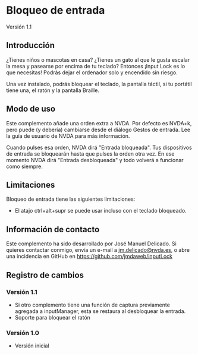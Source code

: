 # Bloqueo de entrada
Versión 1.1

## Introducción

¿Tienes niños o mascotas en casa? ¿Tienes un gato al que le gusta escalar la mesa y pasearse por encima de tu teclado? Entonces ¡Input Lock es lo que necesitas! Podrás dejar el ordenador solo y encendido sin riesgo.

Una vez instalado, podrás bloquear el teclado, la pantalla táctil, si tu portátil tiene una, el ratón y la pantalla Braille.

## Modo de uso

Este complemento añade una orden extra a NVDA. Por defecto es NVDA+k, pero puede (y debería) cambiarse desde el diálogo Gestos de entrada. Lee la guía de usuario de NVDA para más información.

Cuando pulses esa orden, NVDA dirá "Entrada bloqueada". Tus dispositivos de entrada se bloquearán hasta que pulses la orden otra vez. En ese momento NVDA dirá "Entrada desbloqueada" y todo volverá a funcionar como siempre.

## Limitaciones

Bloqueo de entrada tiene las siguientes limitaciones:

* El atajo ctrl+alt+supr se puede usar incluso con el teclado bloqueado.

## Información de contacto

Este complemento ha sido desarrollado por José Manuel Delicado. Si quieres contactar conmigo, envía un e-mail a jm.delicado@nvda.es, o abre una incidencia en GitHub en https://github.com/jmdaweb/inputLock

## Registro de cambios

### Versión 1.1

* Si otro complemento tiene una función de captura previamente agregada a inputManager, esta se restaura al desbloquear la entrada.
* Soporte para bloquear el ratón

### Versión 1.0

* Versión inicial

